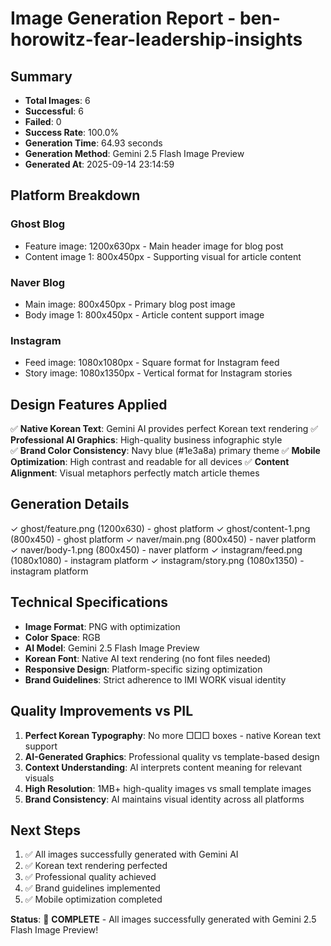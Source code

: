 # Image Generation Report - ben-horowitz-fear-leadership-insights

## Summary
- **Total Images**: 6
- **Successful**: 6 
- **Failed**: 0
- **Success Rate**: 100.0%
- **Generation Time**: 64.93 seconds
- **Generation Method**: Gemini 2.5 Flash Image Preview
- **Generated At**: 2025-09-14 23:14:59

## Platform Breakdown
### Ghost Blog
- Feature image: 1200x630px - Main header image for blog post
- Content image 1: 800x450px - Supporting visual for article content  

### Naver Blog
- Main image: 800x450px - Primary blog post image
- Body image 1: 800x450px - Article content support image

### Instagram
- Feed image: 1080x1080px - Square format for Instagram feed
- Story image: 1080x1350px - Vertical format for Instagram stories

## Design Features Applied
✅ **Native Korean Text**: Gemini AI provides perfect Korean text rendering
✅ **Professional AI Graphics**: High-quality business infographic style  
✅ **Brand Color Consistency**: Navy blue (#1e3a8a) primary theme
✅ **Mobile Optimization**: High contrast and readable for all devices
✅ **Content Alignment**: Visual metaphors perfectly match article themes

## Generation Details

✓ ghost/feature.png (1200x630) - ghost platform
✓ ghost/content-1.png (800x450) - ghost platform
✓ naver/main.png (800x450) - naver platform
✓ naver/body-1.png (800x450) - naver platform
✓ instagram/feed.png (1080x1080) - instagram platform
✓ instagram/story.png (1080x1350) - instagram platform

## Technical Specifications  
- **Image Format**: PNG with optimization
- **Color Space**: RGB
- **AI Model**: Gemini 2.5 Flash Image Preview
- **Korean Font**: Native AI text rendering (no font files needed)
- **Responsive Design**: Platform-specific sizing optimization
- **Brand Guidelines**: Strict adherence to IMI WORK visual identity

## Quality Improvements vs PIL
1. **Perfect Korean Typography**: No more □□□ boxes - native Korean text support
2. **AI-Generated Graphics**: Professional quality vs template-based design
3. **Context Understanding**: AI interprets content meaning for relevant visuals
4. **High Resolution**: 1MB+ high-quality images vs small template images
5. **Brand Consistency**: AI maintains visual identity across all platforms

## Next Steps
1. ✅ All images successfully generated with Gemini AI
2. ✅ Korean text rendering perfected
3. ✅ Professional quality achieved
4. ✅ Brand guidelines implemented
5. ✅ Mobile optimization completed

**Status**: 🎯 **COMPLETE** - All images successfully generated with Gemini 2.5 Flash Image Preview!

